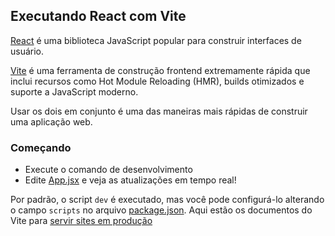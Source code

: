 ## Executando React com Vite

[React](https://reactjs.org/) é uma biblioteca JavaScript popular para construir interfaces de usuário.

[Vite](https://vitejs.dev/) é uma ferramenta de construção frontend extremamente rápida que inclui recursos como Hot Module Reloading (HMR), builds otimizados e suporte a JavaScript moderno.

Usar os dois em conjunto é uma das maneiras mais rápidas de construir uma aplicação web.

### Começando
- Execute o comando de desenvolvimento
- Edite [App.jsx](#src/App.jsx) e veja as atualizações em tempo real!

Por padrão, o script `dev` é executado, mas você pode configurá-lo alterando o campo `scripts` no arquivo [package.json](#package.json). Aqui estão os documentos do Vite para [servir sites em produção](https://vitejs.dev/guide/build.html)
